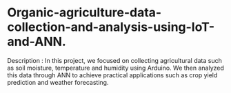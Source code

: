 # Organic-agriculture-data-collection-and-analysis-using-IoT-and-ANN.
Description : In this project, we focused on collecting agricultural data such as soil moisture, temperature and humidity using Arduino. We then analyzed this data through ANN to achieve
practical applications such as crop yield prediction and weather forecasting.
